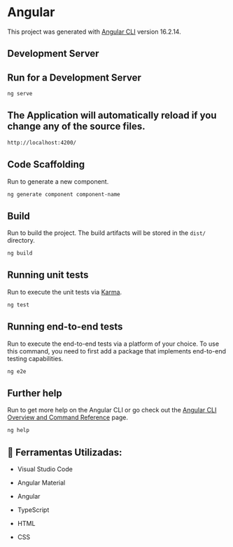 # Angular


This project was generated with [Angular CLI](https://github.com/angular/angular-cli) version 16.2.14.


## Development Server

## Run for a Development Server

```bash
ng serve
```

## The Application will automatically reload if you change any of the source files.

```bash
http://localhost:4200/
```


## Code Scaffolding

Run to generate a new component. 

```bash
ng generate component component-name
```


## Build

Run to build the project. The build artifacts will be stored in the `dist/` directory.

```bash
ng build
```


## Running unit tests

Run to execute the unit tests via [Karma](https://karma-runner.github.io).

```bash
ng test
```

## Running end-to-end tests

Run to execute the end-to-end tests via a platform of your choice. To use this command, you need to first add a package that implements end-to-end testing capabilities.

```bash
ng e2e
```

## Further help

Run to get more help on the Angular CLI or go check out the [Angular CLI Overview and Command Reference](https://angular.io/cli) page.

```bash
ng help
```


## 🚀 Ferramentas Utilizadas:

* Visual Studio Code

* Angular Material

* Angular

* TypeScript

* HTML

* CSS


